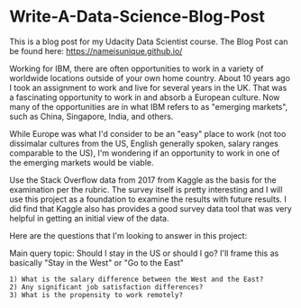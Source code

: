 # Write-A-Data-Science-Blog-Post
This is a blog post for my Udacity Data Scientist course. The Blog Post can be found here: https://nameisunique.github.io/

Working for IBM, there are often opportunities to work in a variety of worldwide locations outside of your own home country. About 10 years ago I took an assignment to work and live for several years in the UK. That was a fascinating opportunity to work in and absorb a European culture. Now many of the opportunities are in what IBM refers to as "emerging markets", such as China, Singapore, India, and others.

While Europe was what I'd consider to be an "easy" place to work (not too dissimalar cultures from the US, English generally spoken, salary ranges comparable to the US), I'm wondering if an opportunity to work in one of the emerging markets would be viable.

Use the Stack Overflow data from 2017 from Kaggle as the basis for the examination per the rubric. The survey itself is pretty interesting and I will use this project as a foundation to examine the results with future results. I did find that Kaggle also has provides a good survey data tool that was very helpful in getting an initial view of the data.

Here are the questions that I'm looking to answer in this project:

Main query topic: Should I stay in the US or should I go? I'll frame this as basically "Stay in the West" or "Go to the East"

    1) What is the salary difference between the West and the East?
    2) Any significant job satisfaction differences?
    3) What is the propensity to work remotely?

